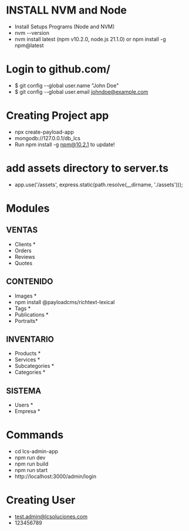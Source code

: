 

# INSTALL NVM and Node
- Install Setups Programs (Node and NVM)
- nvm --version
- nvm install latest (npm v10.2.0, node.js 21.1.0) or npm install -g npm@latest

# Login to github.com/
- $ git config --global user.name "John Doe"
- $ git config --global user.email johndoe@example.com

# Creating Project app
- npx create-payload-app
- mongodb://127.0.0.1/db_lcs
- Run npm install -g npm@10.2.1 to update!


# add assets directory to server.ts 
- app.use('/assets', express.static(path.resolve(__dirname, './assets')));


# Modules 

## VENTAS
- Clients *
- Orders
- Reviews
- Quotes

## CONTENIDO
- Images *
- npm install @payloadcms/richtext-lexical
- Tags *
- Publications *
- Portraits*

## INVENTARIO
- Products *
- Services *
- Subcategories *
- Categories *

## SISTEMA 
- Users *
- Empresa *

# Commands
- cd lcs-admin-app
- npm run dev 
- npm run build
- npm run start 
- http://localhost:3000/admin/login

# Creating User
- test.admin@lcsoluciones.com
- 123456789




